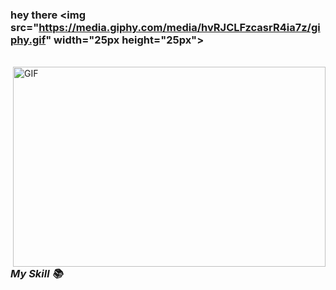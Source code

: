 ### hey there <img src="https://media.giphy.com/media/hvRJCLFzcasrR4ia7z/giphy.gif" width="25px height="25px">


<br />

<img align="right" alt="GIF" src="https://github.com/abhisheknaiidu/abhisheknaiidu/blob/master/code.gif?raw=true" width="500" height="320" />

<em>
  <h3>My Skill 📚<h3/>
<em/>
